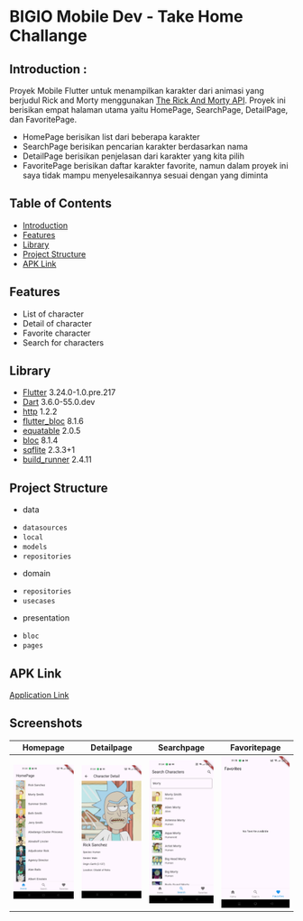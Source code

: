 # BIGIO Mobile Dev - Take Home Challange

## Introduction :
Proyek Mobile Flutter untuk menampilkan karakter dari animasi yang berjudul Rick and Morty menggunakan [The Rick And Morty API](https://rickandmortyapi.com/). Proyek ini berisikan empat halaman utama yaitu HomePage, SearchPage, DetailPage, dan FavoritePage. 
- HomePage berisikan list dari beberapa karakter
- SearchPage berisikan  pencarian karakter berdasarkan nama
- DetailPage berisikan penjelasan dari karakter yang kita pilih
- FavoritePage berisikan daftar karakter favorite, namun dalam proyek ini saya tidak mampu menyelesaikannya sesuai dengan yang diminta

## Table of Contents
- [Introduction](#Introduction)
- [Features](#Features)
- [Library](#Library)
- [Project Structure](#ProjectStructure)
- [APK Link](#APKLink)

## Features
- List of character
- Detail of character
- Favorite character
- Search for characters

## Library
- [Flutter](https://flutter.dev/) 3.24.0-1.0.pre.217
- [Dart](https://dart.dev/) 3.6.0-55.0.dev
- [http](https://pub.dev/packages/http) 1.2.2
- [flutter_bloc](https://pub.dev/packages/flutter_bloc) 8.1.6
- [equatable](https://pub.dev/packages/equatable) 2.0.5
- [bloc](https://pub.dev/packages/bloc) 8.1.4
- [sqflite](https://pub.dev/packages/sqflite) 2.3.3+1
- [build_runner](https://pub.dev/packages/build_runner) 2.4.11

## Project Structure
- data
* `datasources`
* `local`
* `models`
* `repositories`
- domain 
* `repositories`
* `usecases`
- presentation
* `bloc`
* `pages`

## APK Link
[Application Link](https://drive.google.com/drive/folders/1f9UF6EfOe0kQXGD-TJ7apM0oWBNtI5Kn?usp=sharing)

## Screenshots
| Homepage | Detailpage | Searchpage | Favoritepage |
| -------- | ---------- | ---------- | ------------ |
| ![image](./screenshots/homepage01.jpg) | ![image](./screenshots/detailpage02.jpg) | ![image](./screenshots/searchpage03.jpg) | ![image](./screenshots/favoritepage.jpg) |
